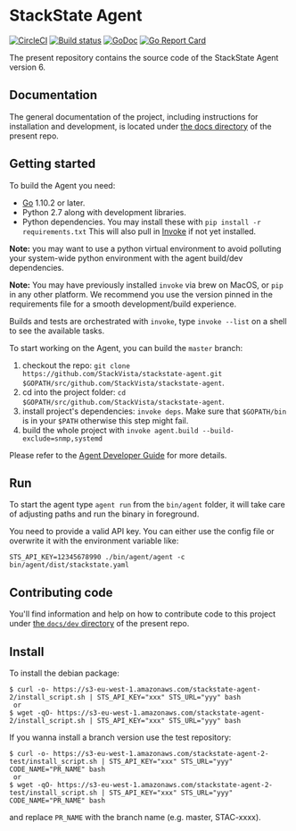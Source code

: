# StackState Agent

[![CircleCI](https://circleci.com/gh/StackVista/stackstate-agent/tree/master.svg?style=svg)](https://circleci.com/gh/StackVista/stackstate-agent/tree/master)
[![Build status](https://ci.appveyor.com/api/projects/status/kcwhmlsc0oq3m49p/branch/master?svg=true)](https://ci.appveyor.com/project/StackVista/stackstate-agent/branch/master)
[![GoDoc](https://godoc.org/github.com/StackVista/stackstate-agent?status.svg)](https://godoc.org/github.com/StackVista/stackstate-agent)
[![Go Report Card](https://goreportcard.com/badge/github.com/StackVista/stackstate-agent)](https://goreportcard.com/report/github.com/StackVista/stackstate-agent)

The present repository contains the source code of the StackState Agent version 6.

## Documentation

The general documentation of the project, including instructions for installation
and development, is located under [the docs directory](docs) of the present repo.

## Getting started

To build the Agent you need:
 * [Go](https://golang.org/doc/install) 1.10.2 or later.
 * Python 2.7 along with development libraries.
 * Python dependencies. You may install these with `pip install -r requirements.txt`
   This will also pull in [Invoke](http://www.pyinvoke.org) if not yet installed.

**Note:** you may want to use a python virtual environment to avoid polluting your
      system-wide python environment with the agent build/dev dependencies.

**Note:** You may have previously installed `invoke` via brew on MacOS, or `pip` in
      any other platform. We recommend you use the version pinned in the requirements
      file for a smooth development/build experience. 

Builds and tests are orchestrated with `invoke`, type `invoke --list` on a shell
to see the available tasks.

To start working on the Agent, you can build the `master` branch:

1. checkout the repo: `git clone https://github.com/StackVista/stackstate-agent.git $GOPATH/src/github.com/StackVista/stackstate-agent`.
2. cd into the project folder: `cd $GOPATH/src/github.com/StackVista/stackstate-agent`.
3. install project's dependencies: `invoke deps`.
   Make sure that `$GOPATH/bin` is in your `$PATH` otherwise this step might fail.
4. build the whole project with `invoke agent.build --build-exclude=snmp,systemd`

Please refer to the [Agent Developer Guide](docs/dev/README.md) for more details.

## Run

To start the agent type `agent run` from the `bin/agent` folder, it will take
care of adjusting paths and run the binary in foreground.

You need to provide a valid API key. You can either use the config file or
overwrite it with the environment variable like:
```
STS_API_KEY=12345678990 ./bin/agent/agent -c bin/agent/dist/stackstate.yaml
```

## Contributing code

You'll find information and help on how to contribute code to this project under
[the `docs/dev` directory](docs/dev) of the present repo.

## Install

To install the debian package:

    $ curl -o- https://s3-eu-west-1.amazonaws.com/stackstate-agent-2/install_script.sh | STS_API_KEY="xxx" STS_URL="yyy" bash
     or
    $ wget -qO- https://s3-eu-west-1.amazonaws.com/stackstate-agent-2/install_script.sh | STS_API_KEY="xxx" STS_URL="yyy" bash
    
If you wanna install a branch version use the test repository:

    $ curl -o- https://s3-eu-west-1.amazonaws.com/stackstate-agent-2-test/install_script.sh | STS_API_KEY="xxx" STS_URL="yyy" CODE_NAME="PR_NAME" bash
     or
    $ wget -qO- https://s3-eu-west-1.amazonaws.com/stackstate-agent-2-test/install_script.sh | STS_API_KEY="xxx" STS_URL="yyy" CODE_NAME="PR_NAME" bash

and replace `PR_NAME` with the branch name (e.g. master, STAC-xxxx). 
